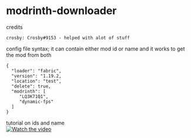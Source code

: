 # modrinth-downloader

credits
```
crosby: Crosby#9153 - helped with alot of stuff

```

config file syntax; it can contain either mod id or name and it works to get the mod from both <br>
```
{
  "loader": "fabric",
  "version": "1.19.2,
  "location": "test",
  "delete": true,
  "modrinth": [
     "LQ3K71Q1",
     "dynamic-fps"
  ]
}
```
tutorial on ids and name<br />
[![Watch the video]()](https://files.catbox.moe/zmv9nz.mp4)
